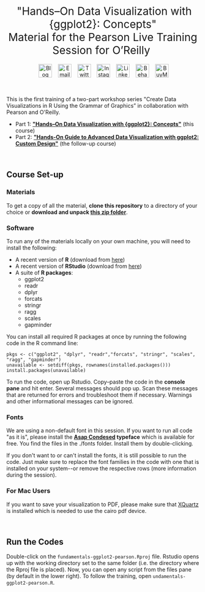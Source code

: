 <h1 style="font-weight:normal" align="center">
  &nbsp;"Hands–On Data Visualization with {ggplot2}: Concepts"<br>Material for the Pearson Live Training Session for O’Reilly&nbsp;
</h1>

<div align="center">

&nbsp;&nbsp;&nbsp;
<a href="https://www.cedricscherer.com"><img border="0" alt="Blog" src="https://assets.dryicons.com/uploads/icon/svg/4926/home.svg" width="35" height="35"></a>&nbsp;&nbsp;&nbsp;
<a href="mailto:hello@cedricscherer.com"><img border="0" alt="Email" src="https://assets.dryicons.com/uploads/icon/svg/8009/02dc3a5c-6504-4347-85fb-3f510cfecc45.svg" width="35" height="35"></a>&nbsp;&nbsp;&nbsp;
<a href="https://twitter.com/CedScherer"><img border="0" alt="Twitter" src="https://assets.dryicons.com/uploads/icon/svg/8385/c23f7ffc-ca8d-4246-8978-ce9f6d5bcc99.svg" width="35" height="35"></a>&nbsp;&nbsp;&nbsp; 
<a href="https://www.instagram.com/cedscherer/"><img border="0" alt="Instagram" src="https://assets.dryicons.com/uploads/icon/svg/8330/62263227-bb78-4b42-a9a9-e222e0cc7b97.svg" width="35" height="35"></a>&nbsp;&nbsp;&nbsp;
<a href="https://www.linkedin.com/in/cedricpscherer/"><img border="0" alt="LinkedIn" src="https://assets.dryicons.com/uploads/icon/svg/8337/a347cd89-1662-4421-be90-58e5e8004eae.svg" width="35" height="35"></a>&nbsp;&nbsp;&nbsp;
<a href="https://www.behance.net/cedscherer"><img border="0" alt="Behance" src="https://assets.dryicons.com/uploads/icon/svg/8264/04073ce3-5b98-4f32-88d3-82b2ef828066.svg" width="35" height="35"></a>&nbsp;&nbsp;&nbsp;
<a href="https://www.buymeacoffee.com/z3tt"><img border="0" alt="BuyMeACoffee" src="https://www.buymeacoffee.com/assets/img/guidelines/logo-mark-3.svg" width="35" height="35"></a>&nbsp;&nbsp;&nbsp;

</div>
<br>


This is the first training of a two-part workshop series "Create Data Visualizations in R Using the Grammar of Graphics” in collaboration with Pearson and O'Reilly.

* Part 1: **["Hands–On Data Visualization with {ggplot2}: Concepts"](https://www.oreilly.com/live-events/hands-on-data-visualization-with-ggplot2-concepts/0636920089879/)** (this course)
* Part 2: **["Hands-On Guide to Advanced Data Visualization with ggplot2: Custom Design"](https://www.oreilly.com/live-events/hands-on-guide-to-advanced-data-visualization-with-ggplot2-custom-design/0636920092434/)** (the follow-up course)

<br>

## Course Set-up

### Materials

To get a copy of all the material, **clone this repository** to a directory of your choice or **download and unpack [this zip folder](https://github.com/z3tt/fundamentals-ggplot2-pearson/archive/refs/heads/main.zip)**. 
  
### Software

To run any of the materials locally on your own machine, you will need to install the following:

- A recent version of **R** (download from [here](https://cloud.r-project.org/)) 
- A recent version of **RStudio** (download from [here](https://rstudio.com/products/rstudio/download/#download))
- A suite of **R packages**:
  + ggplot2
  + readr
  + dplyr
  + forcats
  + stringr
  + ragg
  + scales
  + gapminder

You can install all required R packages at once by running the following code in the R command line:

```{r install, eval=FALSE, echo=TRUE}
pkgs <- c("ggplot2", "dplyr", "readr","forcats", "stringr", "scales", "ragg", "gapminder")
unavailable <- setdiff(pkgs, rownames(installed.packages()))
install.packages(unavailable)
```

To run the code, open up Rstudio. Copy–paste the code in the **console pane** and hit enter. Several messages should pop up. Scan these messages that are returned for errors and troubleshoot them if necessary. Warnings and other informational messages can be ignored.

### Fonts

We are using a non-default font in this session. If you want to run all code "as it is", please install the **[Asap Condesed](https://fonts.google.com/specimen/Asap+Condensed) typeface** which is available for free. You find the files in the ./fonts folder. Install them by double-clicking.

If you don't want to or can't install the fonts, it is still possible to run the code. Just make sure to replace the font families in the code with one that is installed on your system--or remove the respective rows (more information during the session).

### For Mac Users

If you want to save your visualization to PDF, please make sure that [XQuartz](https://www.xquartz.org/) is installed which is needed to use the cairo pdf device.

<br>

## Run the Codes 

Double-click on the `fundamentals-ggplot2-pearson.Rproj` file. Rstudio opens up with the working directory set to the same folder (i.e. the directory where the Rproj file is placed). Now, you can open any script from the files pane (by default in the lower right). To follow the training, open `undamentals-ggplot2-pearson.R`.
